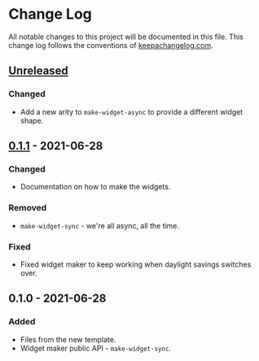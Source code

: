 # Change Log
All notable changes to this project will be documented in this file. This change log follows the conventions of [keepachangelog.com](http://keepachangelog.com/).

## [Unreleased]
### Changed
- Add a new arity to `make-widget-async` to provide a different widget shape.

## [0.1.1] - 2021-06-28
### Changed
- Documentation on how to make the widgets.

### Removed
- `make-widget-sync` - we're all async, all the time.

### Fixed
- Fixed widget maker to keep working when daylight savings switches over.

## 0.1.0 - 2021-06-28
### Added
- Files from the new template.
- Widget maker public API - `make-widget-sync`.

[Unreleased]: https://github.com/your-name/schizoid/compare/0.1.1...HEAD
[0.1.1]: https://github.com/your-name/schizoid/compare/0.1.0...0.1.1
